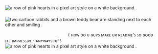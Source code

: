 <img src="https://media.tenor.com/mFMlWN5C3rMAAAAi/border-aesthetic.gif" alt="a row of pink hearts in a pixel art style on a white background ."/>
ㅤㅤㅤㅤㅤㅤㅤㅤㅤㅤㅤㅤㅤㅤㅤㅤㅤ<img src="https://media1.tenor.com/m/3l4Cr-yu88gAAAAC/sugarbunniessanrio.gif" alt="two cartoon rabbits and a brown teddy bear are standing next to each other and smiling ."/>

󠀠󠀠󠀠ㅤㅤㅤㅤㅤㅤㅤㅤㅤㅤㅤㅤㅤㅤㅤㅤ꒰ ʜᴏᴡ ᴅᴏ ᴜ ɢᴜʏꜱ ᴍᴀᴋᴇ ᴜʀ ʀᴇᴀᴅᴍᴇ'ꜱ ꜱᴏ ɢᴏᴏᴅ ɪᴛꜱ ɪᴍᴘʀᴇꜱꜱɪᴠᴇ : ᴀɴʏᴡᴀʏꜱ ʜɪ! ꒱
<img src="https://media.tenor.com/mFMlWN5C3rMAAAAi/border-aesthetic.gif" alt="a row of pink hearts in a pixel art style on a white background ."/>
